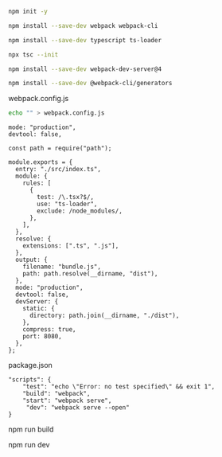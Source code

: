
```bash
npm init -y
```

```bash
npm install --save-dev webpack webpack-cli
```

```bash
npm install --save-dev typescript ts-loader
```

```bash
npx tsc --init
```

```bash
npm install --save-dev webpack-dev-server@4
```

```bash
npm install --save-dev @webpack-cli/generators
```

webpack.config.js

```bash
echo "" > webpack.config.js
```
```  
mode: "production",
devtool: false,
```

```
const path = require("path");

module.exports = {
  entry: "./src/index.ts",
  module: {
    rules: [
      {
        test: /\.tsx?$/,
        use: "ts-loader",
        exclude: /node_modules/,
      },
    ],
  },
  resolve: {
    extensions: [".ts", ".js"],
  },
  output: {
    filename: "bundle.js",
    path: path.resolve(__dirname, "dist"),
  },
  mode: "production",
  devtool: false,
  devServer: {
    static: {
      directory: path.join(__dirname, "./dist"),
    },
    compress: true,
    port: 8080,
  },
};
```

package.json
```
"scripts": {
    "test": "echo \"Error: no test specified\" && exit 1",
    "build": "webpack",
    "start": "webpack serve",
     "dev": "webpack serve --open"
}
```


npm run build

npm run dev